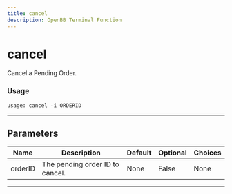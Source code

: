 ```yaml
---
title: cancel
description: OpenBB Terminal Function
---
```


# cancel

Cancel a Pending Order.

### Usage 
```python
usage: cancel -i ORDERID
```

---
## Parameters

| Name | Description | Default | Optional | Choices |
| ---- | ----------- | ------- | -------- | ------- |
| orderID | The pending order ID to cancel. | None | False | None |


---
